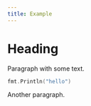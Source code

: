 ```yaml
---
title: Example
---
```


# Heading

Paragraph with some text.

```go
fmt.Println("hello")
```

Another paragraph.
